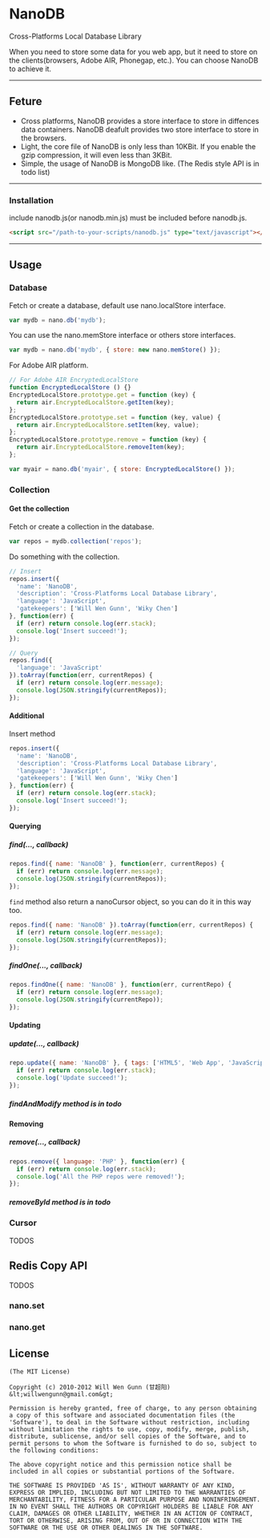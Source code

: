 # NanoDB
Cross-Platforms Local Database Library

When you need to store some data for you web app, but it need to store on the clients(browsers, Adobe AIR, Phonegap, etc.).
You can choose NanoDB to achieve it.

---

## Feture

- Cross platforms, NanoDB provides a store interface to store in diffences data containers. NanoDB deafult provides two store interface to store in the browsers.
- Light, the core file of NanoDB is only less than 10KBit. If you enable the gzip compression, it will even less than 3KBit.
- Simple, the usage of NanoDB is MongoDB like. (The Redis style API is in todo list)

---

### Installation

include nanodb.js(or nanodb.min.js) must be included before nanodb.js.

```html
<script src="/path-to-your-scripts/nanodb.js" type="text/javascript"></script>
```

---

## Usage

### Database

Fetch or create a database, default use nano.localStore interface.

```js
var mydb = nano.db('mydb');
```

You can use the nano.memStore interface or others store interfaces.

```js
var mydb = nano.db('mydb', { store: new nano.memStore() });
```

For Adobe AIR platform.

```js
// For Adobe AIR EncryptedLocalStore
function EncryptedLocalStore () {}
EncryptedLocalStore.prototype.get = function (key) {
  return air.EncryptedLocalStore.getItem(key);
};
EncryptedLocalStore.prototype.set = function (key, value) {
  return air.EncryptedLocalStore.setItem(key, value);
};
EncryptedLocalStore.prototype.remove = function (key) {
  return air.EncryptedLocalStore.removeItem(key);
};

var myair = nano.db('myair', { store: EncryptedLocalStore() });
```

### Collection

#### Get the collection

Fetch or create a collection in the database.

```js
var repos = mydb.collection('repos');
```

Do something with the collection.

```js
// Insert
repos.insert({
  'name': 'NanoDB',
  'description': 'Cross-Platforms Local Database Library',
  'language': 'JavaScript',
  'gatekeepers': ['Will Wen Gunn', 'Wiky Chen']
}, function(err) {
  if (err) return console.log(err.stack);
  console.log('Insert succeed!');
});

// Query
repos.find({
  'language': 'JavaScript'
}).toArray(function(err, currentRepos) {
  if (err) return console.log(err.message);
  console.log(JSON.stringify(currentRepos));
});
```

#### Additional

Insert method

```js
repos.insert({
  'name': 'NanoDB',
  'description': 'Cross-Platforms Local Database Library',
  'language': 'JavaScript',
  'gatekeepers': ['Will Wen Gunn', 'Wiky Chen']
}, function(err) {
  if (err) return console.log(err.stack);
  console.log('Insert succeed!');
});
```

#### Querying

##### find(..., callback)

```js
repos.find({ name: 'NanoDB' }, function(err, currentRepos) {
  if (err) return console.log(err.message);
  console.log(JSON.stringify(currentRepos));
});
```

`find` method also return a nanoCursor object, so you can do it in this way too.

```js
repos.find({ name: 'NanoDB' }).toArray(function(err, currentRepos) {
  if (err) return console.log(err.message);
  console.log(JSON.stringify(currentRepos));
});
```

##### findOne(..., callback)

```js
repos.findOne({ name: 'NanoDB' }, function(err, currentRepo) {
  if (err) return console.log(err.message);
  console.log(JSON.stringify(currentRepo));
});
```

#### Updating

##### update(..., callback)

```js
repo.update({ name: 'NanoDB' }, { tags: ['HTML5', 'Web App', 'JavaScript', 'REST'] }, function(err, record) {
  if (err) return console.log(err.stack);
  console.log('Update succeed!');
});
```

##### findAndModify method is in todo

#### Removing

##### remove(..., callback)

```js
repos.remove({ language: 'PHP' }, function(err) {
  if (err) return console.log(err.stack);
  console.log('All the PHP repos were removed!');  
});
```

##### removeById method is in todo

### Cursor

TODOS

## Redis Copy API

TODOS

### nano.set
### nano.get

## License 

    (The MIT License)

    Copyright (c) 2010-2012 Will Wen Gunn (甘超阳) &lt;willwengunn@gmail.com&gt;

    Permission is hereby granted, free of charge, to any person obtaining
    a copy of this software and associated documentation files (the
    'Software'), to deal in the Software without restriction, including
    without limitation the rights to use, copy, modify, merge, publish,
    distribute, sublicense, and/or sell copies of the Software, and to
    permit persons to whom the Software is furnished to do so, subject to
    the following conditions:

    The above copyright notice and this permission notice shall be
    included in all copies or substantial portions of the Software.

    THE SOFTWARE IS PROVIDED 'AS IS', WITHOUT WARRANTY OF ANY KIND,
    EXPRESS OR IMPLIED, INCLUDING BUT NOT LIMITED TO THE WARRANTIES OF
    MERCHANTABILITY, FITNESS FOR A PARTICULAR PURPOSE AND NONINFRINGEMENT.
    IN NO EVENT SHALL THE AUTHORS OR COPYRIGHT HOLDERS BE LIABLE FOR ANY
    CLAIM, DAMAGES OR OTHER LIABILITY, WHETHER IN AN ACTION OF CONTRACT,
    TORT OR OTHERWISE, ARISING FROM, OUT OF OR IN CONNECTION WITH THE
    SOFTWARE OR THE USE OR OTHER DEALINGS IN THE SOFTWARE.